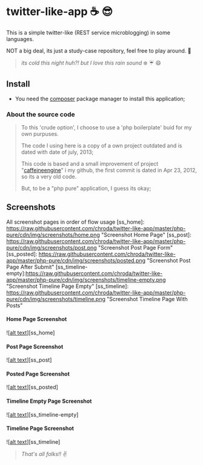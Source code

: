 # twitter-like-app :coffee: :sunglasses:

This is a simple twitter-like (REST service microblogging) in some languages.

NOT a big deal, its just a study-case repository, feel free to play around. :metal:

>_its cold this night huh?! but I love this rain sound_ :snowflake: :umbrella: :smile:

## Install
- You need the [composer](https://getcomposer.org/) package manager to install this application;

### About the source code
> To this 'crude option', I choose to use a 'php boilerplate' buid for my own purpuses.
>
> The code I using here is a copy of a own project outdated and is dated with date of july, 2013;
>
> This code is based and a small improvement of project "[caffeineengine](https://github.com/chroda/caffeineengine)" i my github,
> the first commit is dated in Apr 23, 2012, so its a very old code.
>
> But, to be a "php pure" application, I guess its okay;

## Screenshots
All screenshot pages in order of flow usage
[ss_home]:          https://raw.githubusercontent.com/chroda/twitter-like-app/master/php-pure/cdn/img/screenshots/home.png            "Screenshot Home Page"
[ss_post]:          https://raw.githubusercontent.com/chroda/twitter-like-app/master/php-pure/cdn/img/screenshots/post.png            "Screenshot Post Page Form"
[ss_posted]:        https://raw.githubusercontent.com/chroda/twitter-like-app/master/php-pure/cdn/img/screenshots/posted.png          "Screenshot Post Page After Submit"
[ss_timeline-empty]:https://raw.githubusercontent.com/chroda/twitter-like-app/master/php-pure/cdn/img/screenshots/timeline-empty.png  "Screenshot Timeline Page Empty"
[ss_timeline]:      https://raw.githubusercontent.com/chroda/twitter-like-app/master/php-pure/cdn/img/screenshots/timeline.png        "Screenshot Timeline Page With Posts"

#### Home Page Screenshot
![[alt text]()][ss_home]
#### Post Page Screenshot
![[alt text]()][ss_post]
#### Posted Page Screenshot
![[alt text]()][ss_posted]
#### Timeline Empty Page Screenshot
![[alt text]()][ss_timeline-empty]
#### Timeline Page Screenshot
![[alt text]()][ss_timeline]


>_That's all folks!!_ :v:
